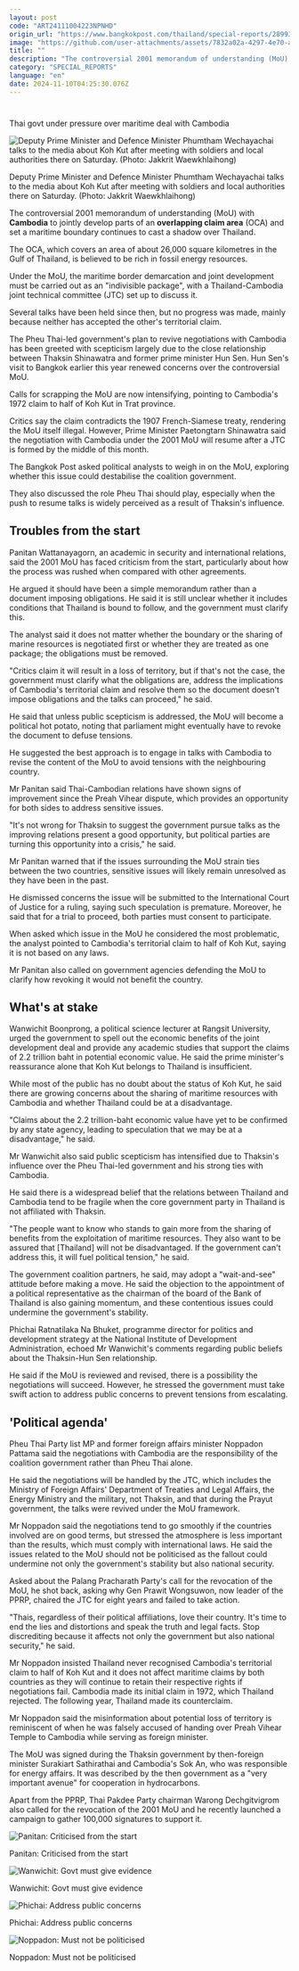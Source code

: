 ```yaml
---
layout: post
code: "ART24111004223NPNHD"
origin_url: "https://www.bangkokpost.com/thailand/special-reports/2899322/thai-govt-under-pressure-over-maritime-deal-with-cambodia"
image: "https://github.com/user-attachments/assets/7832a02a-4297-4e70-a6cb-379a4a108870"
title: ""
description: "The controversial 2001 memorandum of understanding (MoU) with  Cambodia  to jointly develop parts of an  overlapping claim area  (OCA) and set a maritime boundary continues to cast a shadow over Thailand."
category: "SPECIAL_REPORTS"
language: "en"
date: 2024-11-10T04:25:30.076Z
---
```


# 

Thai govt under pressure over maritime deal with Cambodia

![Deputy Prime Minister and Defence Minister Phumtham Wechayachai talks to the media about Koh Kut after meeting with soldiers and local authorities there on Saturday. (Photo: Jakkrit Waewkhlaihong)](https://github.com/user-attachments/assets/2b454705-0d7c-4a52-8168-54aaa45f469c)

Deputy Prime Minister and Defence Minister Phumtham Wechayachai talks to the media about Koh Kut after meeting with soldiers and local authorities there on Saturday. (Photo: Jakkrit Waewkhlaihong)

The controversial 2001 memorandum of understanding (MoU) with **Cambodia** to jointly develop parts of an **overlapping claim area** (OCA) and set a maritime boundary continues to cast a shadow over Thailand.

The OCA, which covers an area of about 26,000 square kilometres in the Gulf of Thailand, is believed to be rich in fossil energy resources.

Under the MoU, the maritime border demarcation and joint development must be carried out as an "indivisible package", with a Thailand-Cambodia joint technical committee (JTC) set up to discuss it.

Several talks have been held since then, but no progress was made, mainly because neither has accepted the other's territorial claim.

The Pheu Thai-led government's plan to revive negotiations with Cambodia has been greeted with scepticism largely due to the close relationship between Thaksin Shinawatra and former prime minister Hun Sen. Hun Sen's visit to Bangkok earlier this year renewed concerns over the controversial MoU.

Calls for scrapping the MoU are now intensifying, pointing to Cambodia's 1972 claim to half of Koh Kut in Trat province.

Critics say the claim contradicts the 1907 French-Siamese treaty, rendering the MoU itself illegal. However, Prime Minister Paetongtarn Shinawatra said the negotiation with Cambodia under the 2001 MoU will resume after a JTC is formed by the middle of this month.

The Bangkok Post asked political analysts to weigh in on the MoU, exploring whether this issue could destabilise the coalition government.

They also discussed the role Pheu Thai should play, especially when the push to resume talks is widely perceived as a result of Thaksin's influence.

**Troubles from the start**
---------------------------

Panitan Wattanayagorn, an academic in security and international relations, said the 2001 MoU has faced criticism from the start, particularly about how the process was rushed when compared with other agreements.

He argued it should have been a simple memorandum rather than a document imposing obligations. He said it is still unclear whether it includes conditions that Thailand is bound to follow, and the government must clarify this.

The analyst said it does not matter whether the boundary or the sharing of marine resources is negotiated first or whether they are treated as one package; the obligations must be removed.

"Critics claim it will result in a loss of territory, but if that's not the case, the government must clarify what the obligations are, address the implications of Cambodia's territorial claim and resolve them so the document doesn't impose obligations and the talks can proceed," he said.

He said that unless public scepticism is addressed, the MoU will become a political hot potato, noting that parliament might eventually have to revoke the document to defuse tensions.

He suggested the best approach is to engage in talks with Cambodia to revise the content of the MoU to avoid tensions with the neighbouring country.

Mr Panitan said Thai-Cambodian relations have shown signs of improvement since the Preah Vihear dispute, which provides an opportunity for both sides to address sensitive issues.

"It's not wrong for Thaksin to suggest the government pursue talks as the improving relations present a good opportunity, but political parties are turning this opportunity into a crisis," he said.

Mr Panitan warned that if the issues surrounding the MoU strain ties between the two countries, sensitive issues will likely remain unresolved as they have been in the past.

He dismissed concerns the issue will be submitted to the International Court of Justice for a ruling, saying such speculation is premature. Moreover, he said that for a trial to proceed, both parties must consent to participate.

When asked which issue in the MoU he considered the most problematic, the analyst pointed to Cambodia's territorial claim to half of Koh Kut, saying it is not based on any laws.

Mr Panitan also called on government agencies defending the MoU to clarify how revoking it would not benefit the country.

**What's at stake**
-------------------

Wanwichit Boonprong, a political science lecturer at Rangsit University, urged the government to spell out the economic benefits of the joint development deal and provide any academic studies that support the claims of 2.2 trillion baht in potential economic value. He said the prime minister's reassurance alone that Koh Kut belongs to Thailand is insufficient.

While most of the public has no doubt about the status of Koh Kut, he said there are growing concerns about the sharing of maritime resources with Cambodia and whether Thailand could be at a disadvantage.

"Claims about the 2.2 trillion-baht economic value have yet to be confirmed by any state agency, leading to speculation that we may be at a disadvantage," he said.

Mr Wanwichit also said public scepticism has intensified due to Thaksin's influence over the Pheu Thai-led government and his strong ties with Cambodia.

He said there is a widespread belief that the relations between Thailand and Cambodia tend to be fragile when the core government party in Thailand is not affiliated with Thaksin.

"The people want to know who stands to gain more from the sharing of benefits from the exploitation of maritime resources. They also want to be assured that \[Thailand\] will not be disadvantaged. If the government can't address this, it will fuel political tension," he said.

The government coalition partners, he said, may adopt a "wait-and-see" attitude before making a move. He said the objection to the appointment of a political representative as the chairman of the board of the Bank of Thailand is also gaining momentum, and these contentious issues could undermine the government's stability.

Phichai Ratnatilaka Na Bhuket, programme director for politics and development strategy at the National Institute of Development Administration, echoed Mr Wanwichit's comments regarding public beliefs about the Thaksin-Hun Sen relationship.

He said if the MoU is reviewed and revised, there is a possibility the negotiations will succeed. However, he stressed the government must take swift action to address public concerns to prevent tensions from escalating.

**'Political agenda'**
----------------------

Pheu Thai Party list MP and former foreign affairs minister Noppadon Pattama said the negotiations with Cambodia are the responsibility of the coalition government rather than Pheu Thai alone.

He said the negotiations will be handled by the JTC, which includes the Ministry of Foreign Affairs' Department of Treaties and Legal Affairs, the Energy Ministry and the military, not Thaksin, and that during the Prayut government, the talks were revived under the MoU framework.

Mr Noppadon said the negotiations tend to go smoothly if the countries involved are on good terms, but stressed the atmosphere is less important than the results, which must comply with international laws. He said the issues related to the MoU should not be politicised as the fallout could undermine not only the government's stability but also national security.

Asked about the Palang Pracharath Party's call for the revocation of the MoU, he shot back, asking why Gen Prawit Wongsuwon, now leader of the PPRP, chaired the JTC for eight years and failed to take action.

"Thais, regardless of their political affiliations, love their country. It's time to end the lies and distortions and speak the truth and legal facts. Stop discrediting because it affects not only the government but also national security," he said.

Mr Noppadon insisted Thailand never recognised Cambodia's territorial claim to half of Koh Kut and it does not affect maritime claims by both countries as they will continue to retain their respective rights if negotiations fail. Cambodia made its initial claim in 1972, which Thailand rejected. The following year, Thailand made its counterclaim.

Mr Noppadon said the misinformation about potential loss of territory is reminiscent of when he was falsely accused of handing over Preah Vihear Temple to Cambodia while serving as foreign minister.

The MoU was signed during the Thaksin government by then-foreign minister Surakiart Sathirathai and Cambodia's Sok An, who was responsible for energy affairs. It was described by the then government as a "very important avenue" for cooperation in hydrocarbons.

Apart from the PPRP, Thai Pakdee Party chairman Warong Dechgitvigrom also called for the revocation of the 2001 MoU and he recently launched a campaign to gather 100,000 signatures to support it.

![Panitan: Criticised from the start](https://github.com/user-attachments/assets/c4ef7db8-9c10-4126-a4d9-deef4f22352b)

Panitan: Criticised from the start

![Wanwichit: Govt must give evidence](https://static.bangkokpost.com/media/content/dcx/2024/11/10/5339792.jpg)

Wanwichit: Govt must give evidence

![Phichai: Address public concerns](https://static.bangkokpost.com/media/content/dcx/2024/11/10/5339797.jpg)

Phichai: Address public concerns

![Noppadon: Must not be politicised](https://github.com/user-attachments/assets/877fa872-d7fb-4c56-b18b-9c1fd11ae249)

Noppadon: Must not be politicised